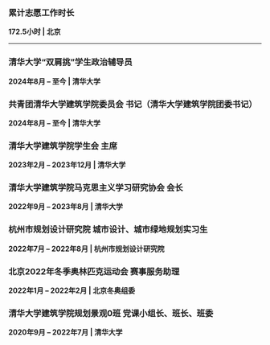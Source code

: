 ### **累计志愿工作时长**  
**172.5小时 | 北京**  

---

### **清华大学“双肩挑”学生政治辅导员**  
**2024年8月 – 至今 | 清华大学**  

### **共青团清华大学建筑学院委员会 书记（清华大学建筑学院团委书记）**  
**2024年8月 – 至今 | 清华大学**

### **清华大学建筑学院学生会 主席**  
**2023年2月 – 2023年12月 | 清华大学**  

### **清华大学建筑学院马克思主义学习研究协会 会长**  
**2022年9月 – 2023年8月 | 清华大学**  

### **杭州市规划设计研究院 城市设计、城市绿地规划实习生**  
**2022年7月 – 2022年8月 | 杭州市规划设计研究院**  

### **北京2022年冬季奥林匹克运动会 赛事服务助理**  
**2022年1月 – 2022年2月 | 北京冬奥组委**  

### **清华大学建筑学院规划景观0班 党课小组长、班长、班委**  
**2020年9月 – 2022年7月 | 清华大学**  
